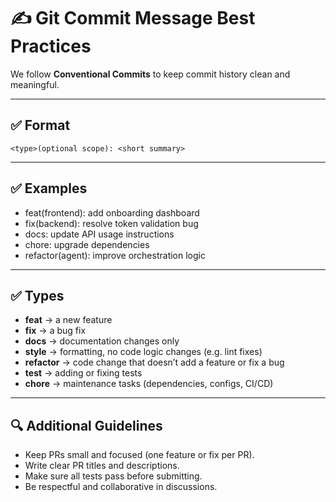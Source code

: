 # ✍️ Git Commit Message Best Practices

We follow **Conventional Commits** to keep commit history clean and meaningful.

---

## ✅ Format
`<type>(optional scope): <short summary>`

---

## ✅ Examples
 - feat(frontend): add onboarding dashboard
 - fix(backend): resolve token validation bug
 - docs: update API usage instructions
 - chore: upgrade dependencies
 - refactor(agent): improve orchestration logic
---

## ✅ Types
- **feat** → a new feature  
- **fix** → a bug fix  
- **docs** → documentation changes only  
- **style** → formatting, no code logic changes (e.g. lint fixes)  
- **refactor** → code change that doesn’t add a feature or fix a bug  
- **test** → adding or fixing tests  
- **chore** → maintenance tasks (dependencies, configs, CI/CD)  

---

## 🔍 Additional Guidelines
- Keep PRs small and focused (one feature or fix per PR).  
- Write clear PR titles and descriptions.  
- Make sure all tests pass before submitting.  
- Be respectful and collaborative in discussions.  
